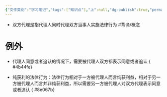 ```yaml
---
{"文件类别":"学习笔记","tags":["知识点"],"上":null,"dg-publish":true,"permalink":"/学习笔记studyup/知识点cheese/双方代理/","dgPassFrontmatter":true,"noteIcon":"","created":"2024-08-20T16:27:44.816+08:00","updated":"2024-09-11T12:52:44.400+08:00"}
---
```


- 双方代理是指代理人同时代理双方当事人实施法律行为 #背诵/概念 
# 例外
- 代理人同意或者追认的情况下，需要被代理人双方都表示同意或者追认
{ #4b44fe}

- 纯获利的法律行为：法律行为相对于一方被代理人而言纯获利益，相对于另一方被代理人而言并非纯获利益，所以需要另一方被代理人对双方代理表示同意或者追认
{ #8e067b}
